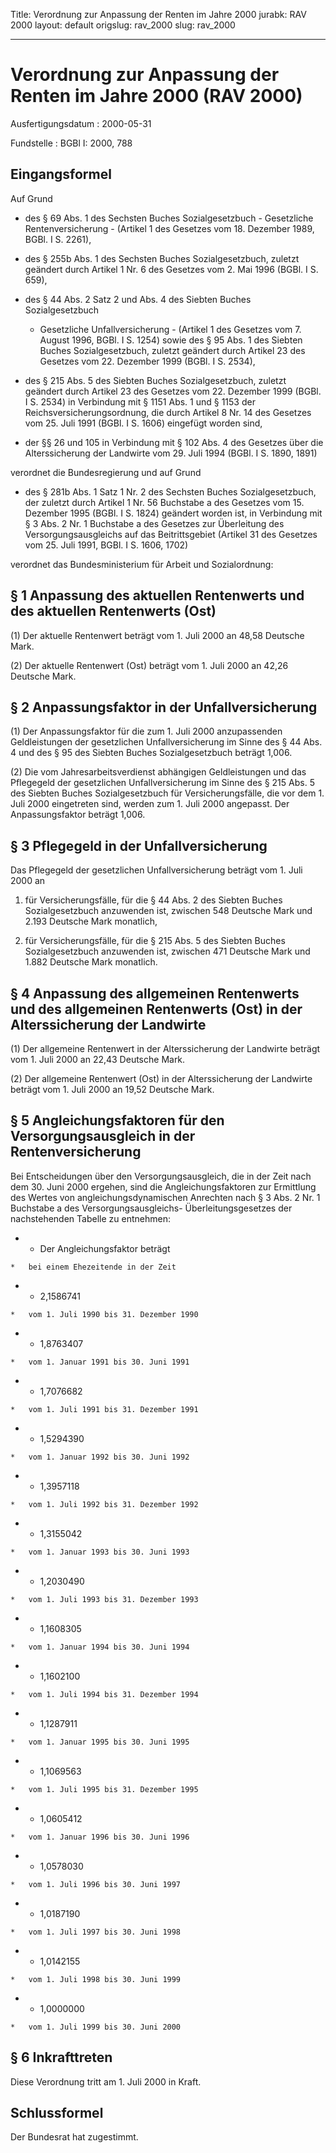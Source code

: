 Title: Verordnung zur Anpassung der Renten im Jahre 2000
jurabk: RAV 2000
layout: default
origslug: rav_2000
slug: rav_2000

---

# Verordnung zur Anpassung der Renten im Jahre 2000 (RAV 2000)

Ausfertigungsdatum
:   2000-05-31

Fundstelle
:   BGBl I: 2000, 788



## Eingangsformel

Auf Grund

-   des § 69 Abs. 1 des Sechsten Buches Sozialgesetzbuch - Gesetzliche
    Rentenversicherung - (Artikel 1 des Gesetzes vom 18. Dezember 1989,
    BGBl. I S. 2261),


-   des § 255b Abs. 1 des Sechsten Buches Sozialgesetzbuch, zuletzt
    geändert durch Artikel 1 Nr. 6 des Gesetzes vom 2. Mai 1996 (BGBl. I
    S. 659),


-   des § 44 Abs. 2 Satz 2 und Abs. 4 des Siebten Buches Sozialgesetzbuch
    - Gesetzliche Unfallversicherung - (Artikel 1 des Gesetzes vom 7.
    August 1996, BGBl. I S. 1254) sowie des § 95 Abs. 1 des Siebten Buches
    Sozialgesetzbuch, zuletzt geändert durch Artikel 23 des Gesetzes vom
    22\. Dezember 1999 (BGBl. I S. 2534),


-   des § 215 Abs. 5 des Siebten Buches Sozialgesetzbuch, zuletzt geändert
    durch Artikel 23 des Gesetzes vom 22. Dezember 1999 (BGBl. I S. 2534)
    in Verbindung mit § 1151 Abs. 1 und § 1153 der
    Reichsversicherungsordnung, die durch Artikel 8 Nr. 14 des Gesetzes
    vom 25. Juli 1991 (BGBl. I S. 1606) eingefügt worden sind,


-   der §§ 26 und 105 in Verbindung mit § 102 Abs. 4 des Gesetzes über die
    Alterssicherung der Landwirte vom 29. Juli 1994 (BGBl. I S. 1890,
    1891)



verordnet die Bundesregierung und auf Grund

-   des § 281b Abs. 1 Satz 1 Nr. 2 des Sechsten Buches Sozialgesetzbuch,
    der zuletzt durch Artikel 1 Nr. 56 Buchstabe a des Gesetzes vom 15.
    Dezember 1995 (BGBl. I S. 1824) geändert worden ist, in Verbindung mit
    § 3 Abs. 2 Nr. 1 Buchstabe a des Gesetzes zur Überleitung des
    Versorgungsausgleichs auf das Beitrittsgebiet (Artikel 31 des Gesetzes
    vom 25. Juli 1991, BGBl. I S. 1606, 1702)



verordnet das Bundesministerium für Arbeit und Sozialordnung:


## § 1 Anpassung des aktuellen Rentenwerts und des aktuellen Rentenwerts (Ost)

(1) Der aktuelle Rentenwert beträgt vom 1. Juli 2000 an 48,58 Deutsche
Mark.

(2) Der aktuelle Rentenwert (Ost) beträgt vom 1. Juli 2000 an 42,26
Deutsche Mark.


## § 2 Anpassungsfaktor in der Unfallversicherung

(1) Der Anpassungsfaktor für die zum 1. Juli 2000 anzupassenden
Geldleistungen der gesetzlichen Unfallversicherung im Sinne des § 44
Abs. 4 und des § 95 des Siebten Buches Sozialgesetzbuch beträgt 1,006.

(2) Die vom Jahresarbeitsverdienst abhängigen Geldleistungen und das
Pflegegeld der gesetzlichen Unfallversicherung im Sinne des § 215 Abs.
5 des Siebten Buches Sozialgesetzbuch für Versicherungsfälle, die vor
dem 1. Juli 2000 eingetreten sind, werden zum 1. Juli 2000 angepasst.
Der Anpassungsfaktor beträgt 1,006.


## § 3 Pflegegeld in der Unfallversicherung

Das Pflegegeld der gesetzlichen Unfallversicherung beträgt vom 1. Juli
2000 an

1.  für Versicherungsfälle, für die § 44 Abs. 2 des Siebten Buches
    Sozialgesetzbuch anzuwenden ist, zwischen 548 Deutsche Mark und 2.193
    Deutsche Mark monatlich,


2.  für Versicherungsfälle, für die § 215 Abs. 5 des Siebten Buches
    Sozialgesetzbuch anzuwenden ist, zwischen 471 Deutsche Mark und 1.882
    Deutsche Mark monatlich.





## § 4 Anpassung des allgemeinen Rentenwerts und des allgemeinen Rentenwerts (Ost) in der Alterssicherung der Landwirte

(1) Der allgemeine Rentenwert in der Alterssicherung der Landwirte
beträgt vom 1. Juli 2000 an 22,43 Deutsche Mark.

(2) Der allgemeine Rentenwert (Ost) in der Alterssicherung der
Landwirte beträgt vom 1. Juli 2000 an 19,52 Deutsche Mark.


## § 5 Angleichungsfaktoren für den Versorgungsausgleich in der Rentenversicherung

Bei Entscheidungen über den Versorgungsausgleich, die in der Zeit nach
dem 30. Juni 2000 ergehen, sind die Angleichungsfaktoren zur
Ermittlung des Wertes von angleichungsdynamischen Anrechten nach § 3
Abs. 2 Nr. 1 Buchstabe a des Versorgungsausgleichs-
Überleitungsgesetzes der nachstehenden Tabelle zu entnehmen:

*    *   Der Angleichungsfaktor beträgt

    *   bei einem Ehezeitende in der Zeit


*    *   2,1586741

    *   vom 1. Juli 1990 bis 31. Dezember 1990


*    *   1,8763407

    *   vom 1. Januar 1991 bis 30. Juni 1991


*    *   1,7076682

    *   vom 1. Juli 1991 bis 31. Dezember 1991


*    *   1,5294390

    *   vom 1. Januar 1992 bis 30. Juni 1992


*    *   1,3957118

    *   vom 1. Juli 1992 bis 31. Dezember 1992


*    *   1,3155042

    *   vom 1. Januar 1993 bis 30. Juni 1993


*    *   1,2030490

    *   vom 1. Juli 1993 bis 31. Dezember 1993


*    *   1,1608305

    *   vom 1. Januar 1994 bis 30. Juni 1994


*    *   1,1602100

    *   vom 1. Juli 1994 bis 31. Dezember 1994


*    *   1,1287911

    *   vom 1. Januar 1995 bis 30. Juni 1995


*    *   1,1069563

    *   vom 1. Juli 1995 bis 31. Dezember 1995


*    *   1,0605412

    *   vom 1. Januar 1996 bis 30. Juni 1996


*    *   1,0578030

    *   vom 1. Juli 1996 bis 30. Juni 1997


*    *   1,0187190

    *   vom 1. Juli 1997 bis 30. Juni 1998


*    *   1,0142155

    *   vom 1. Juli 1998 bis 30. Juni 1999


*    *   1,0000000

    *   vom 1. Juli 1999 bis 30. Juni 2000





## § 6 Inkrafttreten

Diese Verordnung tritt am 1. Juli 2000 in Kraft.


## Schlussformel

Der Bundesrat hat zugestimmt.

